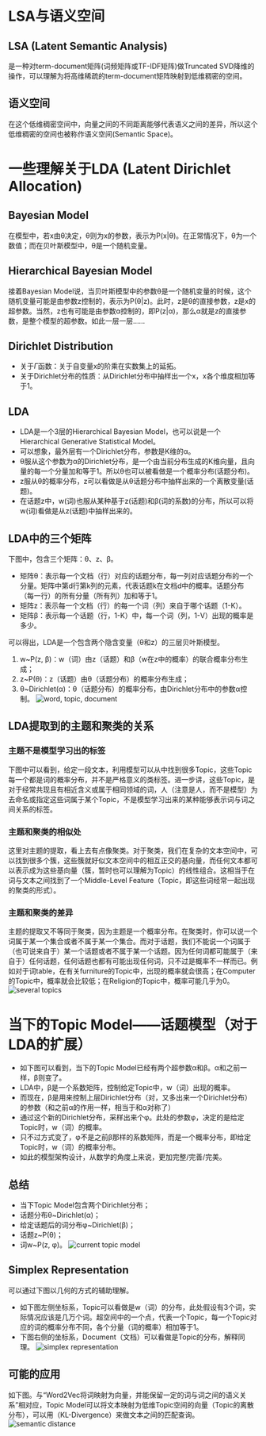 # LSA与语义空间
## LSA (Latent Semantic Analysis)
是一种对term-document矩阵(词频矩阵或TF-IDF矩阵)做Truncated SVD降维的操作，可以理解为将高维稀疏的term-document矩阵映射到低维稠密的空间。
## 语义空间
在这个低维稠密空间中，向量之间的不同距离能够代表语义之间的差异，所以这个低维稠密的空间也被称作语义空间(Semantic Space)。
# 一些理解关于LDA (Latent Dirichlet Allocation)
## Bayesian Model
在模型中，若x由θ决定，θ则为x的参数，表示为P(x|θ)。在正常情况下，θ为一个数值；而在贝叶斯模型中，θ是一个随机变量。
## Hierarchical Bayesian Model
接着Bayesian Model说，当贝叶斯模型中的参数θ是一个随机变量的时候，这个随机变量可能是由参数z控制的，表示为P(θ|z)。此时，z是θ的直接参数，z是x的超参数。当然，z也有可能是由参数α控制的，即P(z|α)，那么α就是z的直接参数，是整个模型的超参数。如此一层一层……
## Dirichlet Distribution
* 关于$\Gamma$函数：关于自变量x的阶乘在实数集上的延拓。
* 关于Dirichlet分布的性质：从Dirichlet分布中抽样出一个x，x各个维度相加等于1。
## LDA
* LDA是一个3层的Hierarchical Bayesian Model，也可以说是一个Hierarchical Generative Statistical Model。
* 可以想象，最外层有一个Dirichlet分布，参数是K维的α。
* θ服从这个参数为α的Dirichlet分布，是一个由当前分布生成的K维向量，且向量的每一个分量加和等于1。所以θ也可以被看做是一个概率分布(话题分布)。
* z服从θ的概率分布，z可以看做是从θ话题分布中抽样出来的一个离散变量(话题)。
* 在话题z中，w(词)也服从某种基于z(话题)和β(词的系数)的分布，所以可以将w(词)看做是从z(话题)中抽样出来的。
## LDA中的三个矩阵
下图中，包含三个矩阵：θ、z、β。
* 矩阵θ：表示每一个文档（行）对应的话题分布，每一列对应话题分布的一个分量。矩阵中第d行第k列的元素，代表话题k在文档d中的概率。话题分布（每一行）的所有分量（所有列）加和等于1。
* 矩阵z：表示每一个文档（行）的每一个词（列）来自于哪个话题（1-K）。
* 矩阵β：表示每一个话题（行，1-K）中，每一个词（列，1-V）出现的概率是多少。

可以得出，LDA是一个包含两个隐含变量（θ和z）的三层贝叶斯模型。
1. w~P(z, β)：w（词）由z（话题）和β（w在z中的概率）的联合概率分布生成；
2. z~P(θ)：z（话题）由θ（话题分布）的概率分布生成；
3. θ~Dirichlet(α)：θ（话题分布）的概率分布，由Dirichlet分布中的参数α控制。
![word, topic, document](imgs/LDA.jpg)
## LDA提取到的主题和聚类的关系
### 主题不是模型学习出的标签
下图中可以看到，给定一段文本，利用模型可以从中找到很多Topic，这些Topic每一个都是词的概率分布，并不是严格意义的类标签。进一步讲，这些Topic，是对于经常共现且有相近含义或属于相同领域的词，人（注意是人，而不是模型）为去命名或指定这些词属于某个Topic，不是模型学习出来的某种能够表示词与词之间关系的标签。
### 主题和聚类的相似处
这里对主题的提取，看上去有点像聚类。对于聚类，我们在复杂的文本空间中，可以找到很多个簇，这些簇就好似文本空间中的相互正交的基向量，而任何文本都可以表示成为这些基向量（簇，暂时也可以理解为Topic）的线性组合。这相当于在词与文本之间找到了一个Middle-Level Feature（Topic，即这些词经常一起出现的聚类的形式）。
### 主题和聚类的差异
主题的提取又不等同于聚类，因为主题是一个概率分布。在聚类时，你可以说一个词属于某一个集合或者不属于某一个集合。而对于话题，我们不能说一个词属于（也可说来自于）某一个话题或者不属于某一个话题。因为任何词都可能属于（来自于）任何话题，任何话题也都有可能出现任何词，只不过是概率不一样而已。例如对于词table，在有关furniture的Topic中，出现的概率就会很高；在Computer的Topic中，概率就会比较低；在Religion的Topic中，概率可能几乎为0。
![several topics](imgs/Topic.jpg)
# 当下的Topic Model——话题模型（对于LDA的扩展）
* 如下图可以看到，当下的Topic Model已经有两个超参数α和β。α和之前一样，β则变了。
* LDA中，β是一个系数矩阵，控制给定Topic中，w（词）出现的概率。
* 而现在，β是用来控制上层Dirichlet分布（对，又多出来一个Dirichlet分布）的参数（和之前α的作用一样，相当于和α对称了）
* 通过这个新的Dirichlet分布，采样出来个φ。此处的参数φ，决定的是给定Topic时，w（词）的概率。
* 只不过方式变了，φ不是之前β那样的系数矩阵，而是一个概率分布，即给定Topic时，w（词）的概率分布。
* 如此的模型架构设计，从数学的角度上来说，更加完整/完善/完美。
## 总结
* 当下Topic Model包含两个Dirichlet分布；
* 话题分布θ~Dirichlet(α)；
* 给定话题后的词分布φ~Dirichlet(β)；
* 话题z~P(θ)；
* 词w~P(z, φ)。
![current topic model](imgs/Topic_Model.jpg)
## Simplex Representation
可以通过下图以几何的方式的辅助理解。
* 如下图左侧坐标系，Topic可以看做是w（词）的分布，此处假设有3个词，实际情况应该是几万个词。超空间中的一个点，代表一个Topic，每一个Topic对应的词的概率分布不同，各个分量（词的概率）相加等于1。
* 下图右侧的坐标系，Document（文档）可以看做是Topic的分布，解释同理。
![simplex representation](imgs/Simplex.jpg)
## 可能的应用
如下图。与“Word2Vec将词映射为向量，并能保留一定的词与词之间的语义关系”相对应，Topic Model可以将文本映射为低维Topic空间的向量（Topic的离散分布），可以用（KL-Divergence）来做文本之间的匹配查询。
![semantic distance](imgs/Semantic_Distance.jpg)
